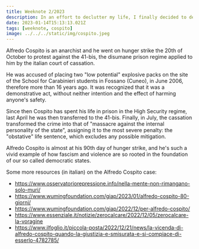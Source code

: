 ```yaml
---
title: Weeknote 2/2023
description: In an effort to declutter my life, I finally decided to delete my Twitter account.
date: 2023-01-14T15:13:13.021Z
tags: [weeknote, cospito]
image: ../../../static/img/cospito.jpeg
---
```


Alfredo Cospito is an anarchist and he went on hunger strike the 20th of October to protest against the 41-bis, the disumane prison regime applied to him by the italian court of cassation.

He was accused of placing two "low potential" explosive packs on the site of the School for Carabinieri students in Fossano (Cuneo), in June 2006, therefore more than 16 years ago. It was recognized that it was a demonstrative act, without neither intention and the effect of harming anyone's safety. 

Since then Cospito has spent his life in prison in the High Security regime, last April he was then transferred to the 41-bis. Finally, in July, the cassation transformed the crime into that of "massacre against the internal personality of the state", assigning it to the most severe penalty: the "obstative" life sentence, which excludes any possible mitigation. 

Alfredo Cospito is almost at his 90th day of hunger strike, and he's such a vivid example of how fascism and violence are so rooted in the foundation of our so called democratic states.

Some more resources (in italian) on the Alfredo Cospito case:
- https://www.osservatoriorepressione.info/nella-mente-non-rimangano-solo-muri/
- https://www.wumingfoundation.com/giap/2023/01/alfredo-cospito-80-giorni/
- https://www.wumingfoundation.com/giap/2022/12/per-alfredo-cospito/
- https://www.essenziale.it/notizie/zerocalcare/2022/12/05/zerocalcare-la-voragine
- https://www.ilfoglio.it/piccola-posta/2022/12/21/news/la-vicenda-di-alfredo-cospito-quando-la-giustizia-e-smisurata-e-si-compiace-di-esserlo-4782785/
